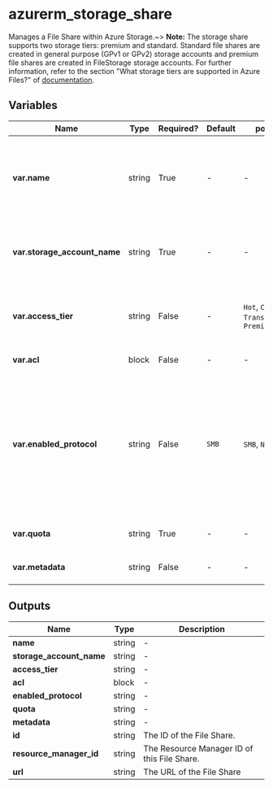 # azurerm_storage_share

Manages a File Share within Azure Storage.~> **Note:** The storage share supports two storage tiers: premium and standard. Standard file shares are created in general purpose (GPv1 or GPv2) storage accounts and premium file shares are created in FileStorage storage accounts. For further information, refer to the section "What storage tiers are supported in Azure Files?" of [documentation](https://docs.microsoft.com/azure/storage/files/storage-files-faq#general).

## Variables

| Name | Type | Required? |  Default  |  possible values |  Description |
| ---- | ---- | --------- |  ----------- | ----------- | ----------- |
| **var.name** | string | True | -  |  -  |  The name of the share. Must be unique within the storage account where the share is located. Changing this forces a new resource to be created. | 
| **var.storage_account_name** | string | True | -  |  -  |  Specifies the storage account in which to create the share. Changing this forces a new resource to be created. | 
| **var.access_tier** | string | False | -  |  `Hot`, `Cool`, `TransactionOptimized`, `Premium`  |  The access tier of the File Share. Possible values are `Hot`, `Cool` and `TransactionOptimized`, `Premium`. | 
| **var.acl** | block | False | -  |  -  |  One or more `acl` blocks. | 
| **var.enabled_protocol** | string | False | `SMB`  |  `SMB`, `NFS`  |  The protocol used for the share. Possible values are `SMB` and `NFS`. The `SMB` indicates the share can be accessed by SMBv3.0, SMBv2.1 and REST. The `NFS` indicates the share can be accessed by NFSv4.1. Defaults to `SMB`. Changing this forces a new resource to be created. | 
| **var.quota** | string | True | -  |  -  |  The maximum size of the share, in gigabytes. | 
| **var.metadata** | string | False | -  |  -  |  A mapping of MetaData for this File Share. | 



## Outputs

| Name | Type | Description |
| ---- | ---- | --------- | 
| **name** | string  | - | 
| **storage_account_name** | string  | - | 
| **access_tier** | string  | - | 
| **acl** | block  | - | 
| **enabled_protocol** | string  | - | 
| **quota** | string  | - | 
| **metadata** | string  | - | 
| **id** | string  | The ID of the File Share. | 
| **resource_manager_id** | string  | The Resource Manager ID of this File Share. | 
| **url** | string  | The URL of the File Share | 